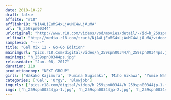 ```yaml
---
date: 2018-10-27
draft: false
affsite: "r18"
afflinkr18: "NjA4LjEuMS4xLjAuMC4wLjAuMA"
url: "h_259spn00344"
urloriginal: "http://www.r18.com/videos/vod/movies/detail/-/id=h_259spn00344"
urlfinal: "http://media.r18.com/track/NjA4LjEuMS4xLjAuMC4wLjAuMA/videos/vod/movies/detail/-/id=h_259spn00344"
samplevid: "----"
title: "Gal Mix 12 - Go-Go Edition"
mainimgurl: "pics.r18.com/digital/video/h_259spn00344/h_259spn00344ps.jpg"
mainimgs: "h_259spn00344ps.jpg"
releasedate: "Jan. 08, 2017"
duration: 119
productioncomp: "NEXT GROUP"
girls: ['Wakako Kajimura', 'Fumina Sugisaki', 'Miho Aikawa', 'Yumie Watanabe', 'Misa Hamano', 'Ai Honda', 'Mayumi Hashimoto', 'Rina Koike', 'Yukari Fujino', 'Mikuni Yamashita']
categories: ['Gal', 'Orgy', 'Blowjob']
imgurls: ['pics.r18.com/digital/video/h_259spn00344/h_259spn00344jp-1.jpg', 'pics.r18.com/digital/video/h_259spn00344/h_259spn00344jp-2.jpg', 'pics.r18.com/digital/video/h_259spn00344/h_259spn00344jp-3.jpg', 'pics.r18.com/digital/video/h_259spn00344/h_259spn00344jp-4.jpg', 'pics.r18.com/digital/video/h_259spn00344/h_259spn00344jp-5.jpg', 'pics.r18.com/digital/video/h_259spn00344/h_259spn00344jp-6.jpg', 'pics.r18.com/digital/video/h_259spn00344/h_259spn00344jp-7.jpg', 'pics.r18.com/digital/video/h_259spn00344/h_259spn00344jp-8.jpg', 'pics.r18.com/digital/video/h_259spn00344/h_259spn00344jp-9.jpg', 'pics.r18.com/digital/video/h_259spn00344/h_259spn00344jp-10.jpg', 'pics.r18.com/digital/video/h_259spn00344/h_259spn00344jp-11.jpg', 'pics.r18.com/digital/video/h_259spn00344/h_259spn00344jp-12.jpg', 'pics.r18.com/digital/video/h_259spn00344/h_259spn00344jp-13.jpg', 'pics.r18.com/digital/video/h_259spn00344/h_259spn00344jp-14.jpg', 'pics.r18.com/digital/video/h_259spn00344/h_259spn00344jp-15.jpg', 'pics.r18.com/digital/video/h_259spn00344/h_259spn00344jp-16.jpg', 'pics.r18.com/digital/video/h_259spn00344/h_259spn00344jp-17.jpg', 'pics.r18.com/digital/video/h_259spn00344/h_259spn00344jp-18.jpg', 'pics.r18.com/digital/video/h_259spn00344/h_259spn00344jp-19.jpg', 'pics.r18.com/digital/video/h_259spn00344/h_259spn00344jp-20.jpg']
imgs: ['h_259spn00344jp-1.jpg', 'h_259spn00344jp-2.jpg', 'h_259spn00344jp-3.jpg', 'h_259spn00344jp-4.jpg', 'h_259spn00344jp-5.jpg', 'h_259spn00344jp-6.jpg', 'h_259spn00344jp-7.jpg', 'h_259spn00344jp-8.jpg', 'h_259spn00344jp-9.jpg', 'h_259spn00344jp-10.jpg', 'h_259spn00344jp-11.jpg', 'h_259spn00344jp-12.jpg', 'h_259spn00344jp-13.jpg', 'h_259spn00344jp-14.jpg', 'h_259spn00344jp-15.jpg', 'h_259spn00344jp-16.jpg', 'h_259spn00344jp-17.jpg', 'h_259spn00344jp-18.jpg', 'h_259spn00344jp-19.jpg', 'h_259spn00344jp-20.jpg']
---
```

